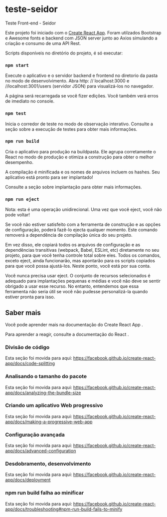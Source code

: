 # teste-seidor
Teste Front-end -  Seidor

Este projeto foi iniciado com o [Create React App](https://github.com/facebook/create-react-app).
Foram utilzados Bootstrap e Awesome fonts e backend com JSON server junto ao Axios simulando a criação e consumo de uma API Rest.

Scripts disponíveis no diretório do projeto, é só executar:

### `npm start`
Execute o aplicativo e o servidor backend e frontend no diretorio da pasta no modo de desenvolvimento.
Abra http: // localhost:3000 e //localhost:3001/users (servidor JSON) para visualizá-los no navegador.

A página será recarregada se você fizer edições.
Você também verá erros de imediato no console.

### `npm test`
Inicia o corredor de teste no modo de observação interativo.
Consulte a seção sobre a execução de testes para obter mais informações.

### `npm run build`
Cria o aplicativo para produção na buildpasta.
Ele agrupa corretamente o React no modo de produção e otimiza a construção para obter o melhor desempenho.

A compilação é minificada e os nomes de arquivos incluem os hashes.
Seu aplicativo está pronto para ser implantado!

Consulte a seção sobre implantação para obter mais informações.

### `npm run eject`
Nota: esta é uma operação unidirecional. Uma vez que você eject, você não pode voltar!

Se você não estiver satisfeito com a ferramenta de construção e as opções de configuração, poderá fazê-lo ejecta qualquer momento. Este comando removerá a dependência de compilação única do seu projeto.

Em vez disso, ele copiará todos os arquivos de configuração e as dependências transitivas (webpack, Babel, ESLint, etc) diretamente no seu projeto, para que você tenha controle total sobre eles. Todos os comandos, exceto eject, ainda funcionarão, mas apontarão para os scripts copiados para que você possa ajustá-los. Neste ponto, você está por sua conta.

Você nunca precisa usar eject. O conjunto de recursos selecionados é adequado para implantações pequenas e médias e você não deve se sentir obrigado a usar esse recurso. No entanto, entendemos que essa ferramenta não seria útil se você não pudesse personalizá-la quando estiver pronta para isso.

## Saber mais
Você pode aprender mais na documentação do Create React App .

Para aprender a reagir, consulte a documentação do React .

### Divisão de código
Esta seção foi movida para aqui: https://facebook.github.io/create-react-app/docs/code-splitting

### Analisando o tamanho do pacote
Esta seção foi movida para aqui: https://facebook.github.io/create-react-app/docs/analyzing-the-bundle-size

### Criando um aplicativo Web progressivo
Esta seção foi movida para aqui: https://facebook.github.io/create-react-app/docs/making-a-progressive-web-app

### Configuração avançada
Esta seção foi movida para aqui: https://facebook.github.io/create-react-app/docs/advanced-configuration

### Desdobramento, desenvolvimento
Esta seção foi movida para aqui: https://facebook.github.io/create-react-app/docs/deployment

### npm run build falha ao minificar
Esta seção foi movida para aqui: https://facebook.github.io/create-react-app/docs/troubleshooting#npm-run-build-fails-to-minify
